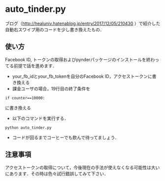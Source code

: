 # auto_tinder.py
ブログ（http://healuniv.hatenablog.jp/entry/2017/12/05/210430 ）で紹介した自動右スワイプ用のコードを少し書き換えたもの．

## 使い方
Facebook ID, トークンの取得およびpynderパッケージのインストールを終わってる前提で話を進めます．

- your_fb_idとyour_fb_tokenを自分のFacebook ID，アクセストークンに書き換える
- 課金ユーザの場合，19行目の終了条件を
```
if counter==10000:
```
に書き換える
- 以下のコマンドを実行する．
```
python auto_tinder.py
```
- コードが回るまでコーヒーでも飲んで待ってましょう．

## 注意事項
アクセストークンの取得について，今後現在の手法が使えなくなる可能性は大いにあります．その時は色々試行錯誤してみて下さい．

